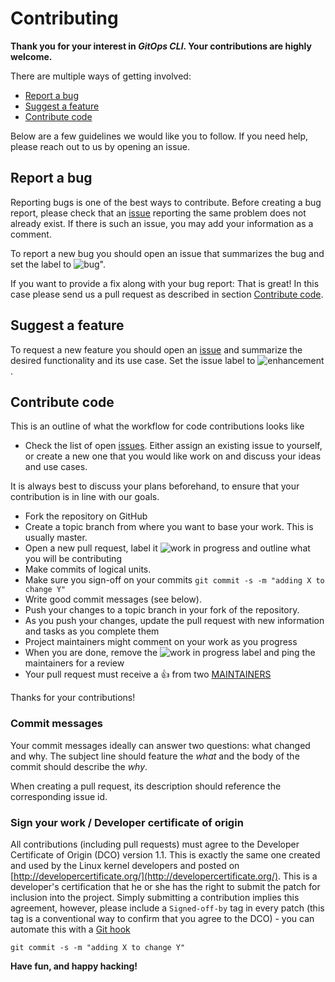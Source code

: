 # Contributing

**Thank you for your interest in _GitOps CLI_. Your contributions are highly welcome.**

There are multiple ways of getting involved:

- [Report a bug](#report-a-bug) 
- [Suggest a feature](#suggest-a-feature) 
- [Contribute code](#contribute-code) 

Below are a few guidelines we would like you to follow.
If you need help, please reach out to us by opening an issue.

## Report a bug 
Reporting bugs is one of the best ways to contribute. Before creating a bug report, please check that an [issue](https://github.com/baloise-incubator/gitopscli/issues) reporting the same problem does not already exist. If there is such an issue, you may add your information as a comment.

To report a new bug you should open an issue that summarizes the bug and set the label to ![bug](https://img.shields.io/badge/-bug-d73a4a)".

If you want to provide a fix along with your bug report: That is great! In this case please send us a pull request as described in section [Contribute code](#contribute-code).

## Suggest a feature
To request a new feature you should open an [issue](https://github.com/baloise-incubator/gitopscli/issues/new) and summarize the desired functionality and its use case. Set the issue label to ![enhancement](https://img.shields.io/badge/-enhancement-52d13e).  

## Contribute code
This is an outline of what the workflow for code contributions looks like

- Check the list of open [issues](https://github.com/baloise-incubator/gitopscli/issues). Either assign an existing issue to yourself, or 
create a new one that you would like work on and discuss your ideas and use cases. 

It is always best to discuss your plans beforehand, to ensure that your contribution is in line with our goals.

- Fork the repository on GitHub
- Create a topic branch from where you want to base your work. This is usually master.
- Open a new pull request, label it ![work in progress](https://img.shields.io/badge/-work%20in%20progress-fc9979) and outline what you will be contributing
- Make commits of logical units.
- Make sure you sign-off on your commits `git commit -s -m "adding X to change Y"` 
- Write good commit messages (see below).
- Push your changes to a topic branch in your fork of the repository.
- As you push your changes, update the pull request with new information and tasks as you complete them
- Project maintainers might comment on your work as you progress
- When you are done, remove the ![work in progress](https://img.shields.io/badge/-work%20in%20progress-fc9979) label and ping the maintainers for a review
- Your pull request must receive a :thumbsup: from two [MAINTAINERS](https://github.com/baloise-incubator/gitopscli/blob/master/docs/CODEOWNERS)

Thanks for your contributions!

### Commit messages
Your commit messages ideally can answer two questions: what changed and why. The subject line should feature the *what* and the body of the commit should describe the *why*.  

When creating a pull request, its description should reference the corresponding issue id.

### Sign your work / Developer certificate of origin
All contributions (including pull requests) must agree to the Developer Certificate of Origin (DCO) version 1.1. This is exactly the same one created and used by the Linux kernel developers and posted on [http://developercertificate.org/](http://developercertificate.org/). This is a developer's certification that he or she has the right to submit the patch for inclusion into the project. Simply submitting a contribution implies this agreement, however, please include a `Signed-off-by` tag in every patch (this tag is a conventional way to confirm that you agree to the DCO) - you can automate this with a [Git hook](https://stackoverflow.com/questions/15015894/git-add-signed-off-by-line-using-format-signoff-not-working)

```
git commit -s -m "adding X to change Y"
```

**Have fun, and happy hacking!**